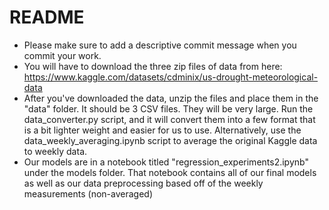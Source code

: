 # README
- Please make sure to add a descriptive commit message when you commit your work.
- You will have to download the three zip files of data from here: https://www.kaggle.com/datasets/cdminix/us-drought-meteorological-data
- After you've downloaded the data, unzip the files and place them in the "data" folder. It should be 3 CSV files. They will be very large. Run the data_converter.py script, and it will convert them into a few format that is a bit lighter weight and easier for us to use. Alternatively, use the data_weekly_averaging.ipynb script to average the original Kaggle data to weekly data. 
- Our models are in a notebook titled "regression_experiments2.ipynb" under the models folder. That notebook contains all of our final models as well as our data preprocessing based off of the weekly measurements (non-averaged)
